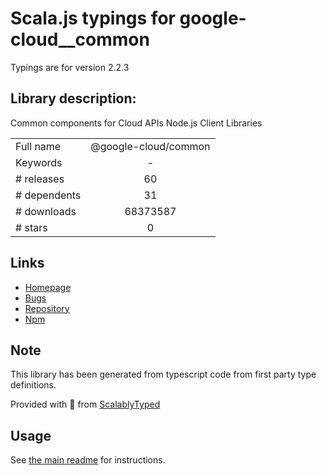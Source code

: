 
# Scala.js typings for google-cloud__common

Typings are for version 2.2.3

## Library description:
Common components for Cloud APIs Node.js Client Libraries

|                    |                 |
| ------------------ | :-------------: |
| Full name          | @google-cloud/common |
| Keywords           | - |
| # releases         | 60 |
| # dependents       | 31 |
| # downloads        | 68373587 |
| # stars            | 0 |

## Links
- [Homepage](https://github.com/googleapis/nodejs-common#readme)
- [Bugs](https://github.com/googleapis/nodejs-common/issues)
- [Repository](https://github.com/googleapis/nodejs-common)
- [Npm](https://www.npmjs.com/package/%40google-cloud%2Fcommon)
    


## Note
This library has been generated from typescript code from first party type definitions.

Provided with :purple_heart: from [ScalablyTyped](https://github.com/oyvindberg/ScalablyTyped)

## Usage
See [the main readme](../../readme.md) for instructions.


